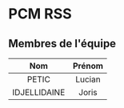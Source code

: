 # PCM RSS

## Membres de l'équipe

| Nom          | Prénom |
|:------------:|:------:|
| PETIC        | Lucian |
| IDJELLIDAINE | Joris  |
